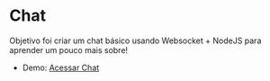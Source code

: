 # Chat

Objetivo foi criar um chat básico usando Websocket + NodeJS para aprender um pouco mais sobre!

- Demo: [Acessar Chat](https://eduferrari.github.io/chat-js-html/)
